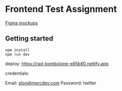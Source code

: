 # Frontend Test Assignment

[Figma mockups](https://www.figma.com/file/L0NUuF0qAjNAkhGc0upBDB/Frontend_Internship?node-id=2%3A604&t=yR560xVot0xEHgQ4-1)

## Getting started
```
npm install
npm run dev
```
deploy: https://rad-bombolone-e85b80.netlify.app

credentials:

Email: elon@mercdev.com
Password: twitter
